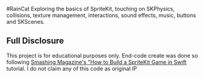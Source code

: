 #RainCat
Exploring the basics of SpriteKit, touching on SKPhysics, collisions, texture management, interactions, sound effects, music, buttons and SKScenes.

## Full Disclosure
This project is for educational purposes only. End-code create was done so following [Smashing Magazine's "How to Build a SpriteKit Game in Swift](https://www.smashingmagazine.com/2016/11/how-to-build-a-spritekit-game-in-swift-3-part-1/) tutorial. I do not claim any of this code as original IP
